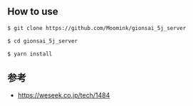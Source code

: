 
## How to use

```bash
$ git clone https://github.com/Moomink/gionsai_5j_server

$ cd gionsai_5j_server

$ yarn install
```


## 参考
 * https://weseek.co.jp/tech/1484
